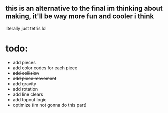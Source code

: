 ## this is an alternative to the final im thinking about making, it'll be way more fun and cooler i think

literally just tetris lol

# todo:

- add pieces 
- add color codes for each piece
- ~~add collision~~
- ~~add piece movement~~
- ~~add gravity~~
- add rotation
- add line clears
- add topout logic
- optimize (im not gonna do this part)
